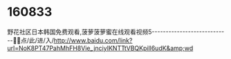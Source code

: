 # 160833
野花社区日本韩国免费观看,菠萝菠萝蜜在线观看视频5----------------------------🙉🙉点/此/进/入/http://www.baidu.com/link?url=NoK8PT47PahMhFH8Vie_jnciyIKNTTtVBQKpill6udK&amp;wd
